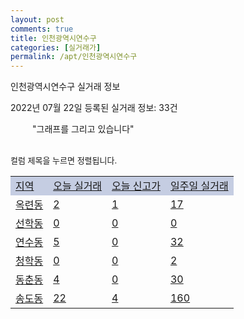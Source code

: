 ```yaml
---
layout: post
comments: true
title: 인천광역시연수구
categories: [실거래가]
permalink: /apt/인천광역시연수구
---
```


인천광역시연수구 실거래 정보

2022년 07월 22일 등록된 실거래 정보: 33건

<!--<script async src="https://pagead2.googlesyndication.com/pagead/js/adsbygoogle.js?client=ca-pub-3485438051770037"
 crossorigin="anonymous"></script>-->

<script type="text/javascript">
  google.charts.load('current', {'packages':['corechart']});
  google.charts.setOnLoadCallback(drawChart);

  function drawChart() {
    var data = google.visualization.arrayToDataTable([['거래일', '매매', '전월세', '전매'], ['21-01', 18, 12, 2], ['21-02', 0, 2, 0], ['21-03', 0, 9, 0], ['21-04', 0, 3, 0], ['21-05', 0, 8, 0], ['21-06', 27, 160, 3], ['21-07', 455, 521, 33], ['21-08', 505, 686, 29], ['21-09', 344, 677, 12], ['21-10', 197, 716, 5], ['21-11', 107, 519, 3], ['21-12', 85, 592, 3], ['22-01', 68, 585, 2], ['22-02', 73, 668, 1], ['22-03', 138, 745, 3], ['22-04', 154, 880, 2], ['22-05', 126, 733, 3], ['22-06', 87, 716, 3], ['22-07', 12, 318, 1]]);

    var options = {
      title: '최근 1년간 유형별 거래량 추이',
      legend: { position: 'bottom' }
    };

    setTimeout(function() {
        var chart = new google.visualization.LineChart(document.getElementById('columnchart_material'));
        chart.draw(data, (options));
        document.getElementById('loading').style.display = 'none';
        var dayLabel = (new Date()).getDay();
        if (dayLabel < 2) {
            sorttable.innerSortFunction.apply(document.getElementById('week'), []);
            sorttable.innerSortFunction.apply(document.getElementById('week'), []);        
        }
        else {
            sorttable.innerSortFunction.apply(document.getElementById('today'), []);
            sorttable.innerSortFunction.apply(document.getElementById('today'), []);
        }
    }, 200);

  }
</script>

<div id="loading" style="z-index:20; display: block; margin-left: 35px">"그래프를 그리고 있습니다"</div>
<div id="columnchart_material" style="width: 95%; margin-left: -35px; display: block"></div>
<!--<div style="width: 95%; margin-left: -35px; display: block">
      <script async src="https://pagead2.googlesyndication.com/pagead/js/adsbygoogle.js?client=ca-pub-3485438051770037"
          crossorigin="anonymous"></script>
      <ins class="adsbygoogle"
          style="display:block"
          data-ad-format="fluid"
          data-ad-layout-key="-fb+5w+4e-db+86"
          data-ad-client="ca-pub-3485438051770037"
          data-ad-slot="1827090281"></ins>
      <script>
          (adsbygoogle = window.adsbygoogle || []).push({});
      </script>
</div>-->
<br>

<font size='small' style='font-size: small;'>컬럼 제목을 누르면 정렬됩니다.</font>
<table class="sortable">
  <tr style='background-color: rgba(114, 132, 186,0.4);'>
    <td id="region"><a href="#">지역</a></td>
    <td id="today"><a href="#">오늘 실거래</a></td>
    <td id="today_new"><a href="#">오늘 신고가</a></td>
    <td id="week"><a href="#">일주일 실거래</a></td>
  </tr>

  
  <tr class="item">
    <td><a href="인천광역시연수구옥련동">옥련동</a></td>
    <td><a href="인천광역시연수구옥련동">2</a></td>
    <td><a href="인천광역시연수구옥련동">1</a></td>
    <td><a href="인천광역시연수구옥련동">17</a></td>
  </tr>
    

  <tr class="item">
    <td><a href="인천광역시연수구선학동">선학동</a></td>
    <td><a href="인천광역시연수구선학동">0</a></td>
    <td><a href="인천광역시연수구선학동">0</a></td>
    <td><a href="인천광역시연수구선학동">0</a></td>
  </tr>
    

  <tr class="item">
    <td><a href="인천광역시연수구연수동">연수동</a></td>
    <td><a href="인천광역시연수구연수동">5</a></td>
    <td><a href="인천광역시연수구연수동">0</a></td>
    <td><a href="인천광역시연수구연수동">32</a></td>
  </tr>
    

  <tr class="item">
    <td><a href="인천광역시연수구청학동">청학동</a></td>
    <td><a href="인천광역시연수구청학동">0</a></td>
    <td><a href="인천광역시연수구청학동">0</a></td>
    <td><a href="인천광역시연수구청학동">2</a></td>
  </tr>
    

  <tr class="item">
    <td><a href="인천광역시연수구동춘동">동춘동</a></td>
    <td><a href="인천광역시연수구동춘동">4</a></td>
    <td><a href="인천광역시연수구동춘동">0</a></td>
    <td><a href="인천광역시연수구동춘동">30</a></td>
  </tr>
    

  <tr class="item">
    <td><a href="인천광역시연수구송도동">송도동</a></td>
    <td><a href="인천광역시연수구송도동">22</a></td>
    <td><a href="인천광역시연수구송도동">4</a></td>
    <td><a href="인천광역시연수구송도동">160</a></td>
  </tr>
    


</table>


    